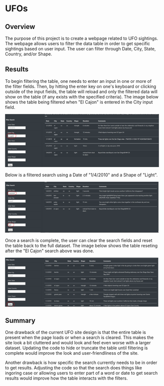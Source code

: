 # UFOs

## Overview
The purpose of this project is to create a webpage related to UFO sightings.  The webpage allows users to filter the data table in order to get specific sightings based on user input.  The user can filter through Date, City, State, Country, and/or Shape.

## Results
To begin filtering the table, one needs to enter an input in one or more of the filter fields.  Then, by hitting the enter key on one's keyboard or clicking outside of the input fields, the table will reload and only the filtered data will show on the table (if any exists with the specified criteria).  The image below shows the table being filtered when "El Cajon" is entered in the City input field.

![filter example 1](https://github.com/cflavallee/UFOs/blob/main/filter%20image1.png)

Below is a filtered search using a Date of "1/4/2010" and a Shape of "Light".

![filter example 2](https://github.com/cflavallee/UFOs/blob/main/filter%20image3.PNG)


Once a search is complete, the user can clear the search fields and reset the table back to the full dataset.  The image below shows the table reseting after the "El Cajon" search above was done. 

![clear example](https://github.com/cflavallee/UFOs/blob/main/filter%20image2.PNG)

## Summary
One drawback of the current UFO site design is that the entire table is present when the page loads or when a search is cleared.  This makes the site look a bit cluttered and would look and feel even worse with a larger dataset.  Updating the code to hide or truncate the table until filtering is complete would improve the look and user-friendliness of the site.  

Another drawback is how specific the search currently needs to be in order to get results.  Adjusting the code so that the search does things like ingoring case or allowing users to enter part of a word or date to get search results would improve how the table interacts with the filters. 

